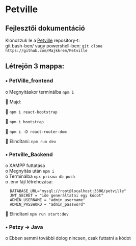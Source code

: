 # Petville
## Fejlesztői dokumentáció

Klónozzuk le a  [Petville](https://github.com/Majkkrem/Petville) repository-t:  
git bash-ben/ vagy powershell-ben: ```git clone https://github.com/Majkkrem/Petville```

## Létrejön 3 mappa:

### •	PetVille_frontend

  o	Megnyitáskor terminálba ```npm i```  
  
  	Majd:
  
   ```npm i react-bootstrap```  

   ```npm i bootstrap``` 

   ```npm i -D react-router-dom```
  
  	Elindítani: ```npm run dev```
    
### •	Petville_Backend

  o XAMPP futtatása  
  o	Megnyitás után ```npm i```  
  o Terminálba ```npx prisma db push```  
  o	.env fájl létrehozása:
  
   ```
   	 DATABASE_URL="mysql://root@localhost:3306/petville"  
   	 JWT_SECRET = "ide generáltatni egy kódot"  
   	 ADMIN_USERNAME = "admin_username"
   	 ADMIN_PASSWORD = "admin_password"
```
   	Elindítani ```npm run start:dev```
 
    
### •	Petzy -> Java

  o	Ebben semmi további dolog nincsen, csak futtatni a kódot
